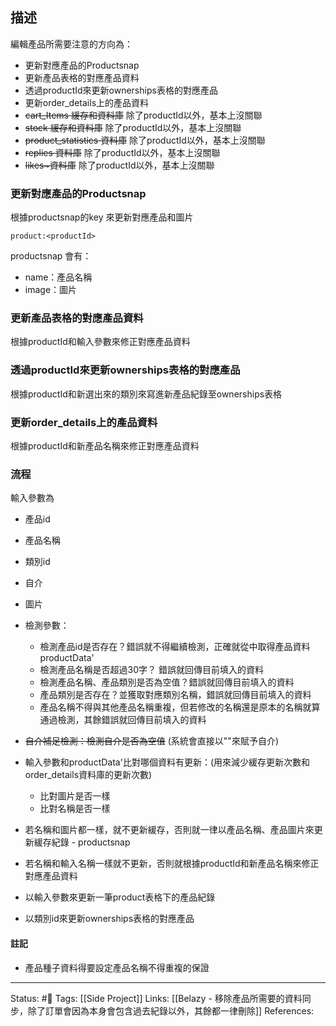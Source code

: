 ## 描述

編輯產品所需要注意的方向為：
- 更新對應產品的Productsnap
- 更新產品表格的對應產品資料
- 透過productId來更新ownerships表格的對應產品
- 更新order_details上的產品資料
- ~~cart_Items 緩存和資料庫~~ 除了productId以外，基本上沒關聯
- ~~stock 緩存和資料庫~~ 除了productId以外，基本上沒關聯
- ~~product_statistics 資料庫~~ 除了productId以外，基本上沒關聯
- ~~replies 資料庫~~   除了productId以外，基本上沒關聯
-  ~~likes~資料庫~~   除了productId以外，基本上沒關聯


### 更新對應產品的Productsnap
根據productsnap的key 來更新對應產品和圖片
```
product:<productId>
```

productsnap 會有：
- name：產品名稱
- image：圖片

### 更新產品表格的對應產品資料
根據productId和輸入參數來修正對應產品資料

### 透過productId來更新ownerships表格的對應產品
根據productId和新選出來的類別來寫進新產品紀錄至ownerships表格

### 更新order_details上的產品資料
根據productId和新產品名稱來修正對應產品資料

### 流程

輸入參數為
- 產品id
- 產品名稱
- 類別id
- 自介
- 圖片

- 檢測參數：
	- 檢測產品id是否存在？錯誤就不得繼續檢測，正確就從中取得產品資料productData'
	- 檢測產品名稱是否超過30字？ 錯誤就回傳目前填入的資料
	- 檢測產品名稱、產品類別是否為空值？錯誤就回傳目前填入的資料
	- 產品類別是否存在？並獲取對應類別名稱，錯誤就回傳目前填入的資料
	- 產品名稱不得與其他產品名稱重複，但若修改的名稱還是原本的名稱就算通過檢測，其餘錯誤就回傳目前填入的資料
- ~~自介補足檢測：檢測自介是否為空值~~ (系統會直接以""來賦予自介)
- 輸入參數和productData'比對哪個資料有更新：(用來減少緩存更新次數和order_details資料庫的更新次數)
	- 比對圖片是否一樣
	- 比對名稱是否一樣
- 若名稱和圖片都一樣，就不更新緩存，否則就一律以產品名稱、產品圖片來更新緩存紀錄 - productsnap
- 若名稱和輸入名稱一樣就不更新，否則就根據productId和新產品名稱來修正對應產品資料
- 以輸入參數來更新一筆product表格下的產品紀錄
- 以類別id來更新ownerships表格的對應產品





#### 註記
- 產品種子資料得要設定產品名稱不得重複的保證


---
Status: #🌱 
Tags:
[[Side Project]]
Links:
[[Belazy - 移除產品所需要的資料同步，除了訂單會因為本身會包含過去紀錄以外，其餘都一律刪除]]
References: